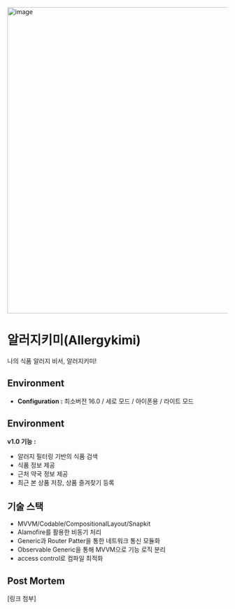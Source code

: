<img width="700" alt="image" src="https://github.com/agseou/Allergykimi/assets/108851660/3df61ff7-55eb-48e1-9e0e-a2f99b32e06e">


# 알러지키미(Allergykimi)
나의 식품 알러지 비서, 알러지키미!


## Environment
- **Configuration :** 최소버전 16.0 / 세로 모드 / 아이폰용 / 라이트 모드

## Environment
**v1.0 기능 :** 
- 알러지 필터링 기반의 식품 검색
- 식품 정보 제공
- 근처 약국 정보 제공
- 최근 본 상품 저장, 상품 즐겨찾기 등록


## 기술 스택
- MVVM/Codable/CompositionalLayout/Snapkit
- Alamofire를 활용한 비동기 처리
- Generic과 Router Patter을 통한 네트워크 통신 모듈화
- Observable Generic을 통해 MVVM으로 기능 로직 분리
- access control로 컴파일 최적화



## Post Mortem
[링크 첨부]
